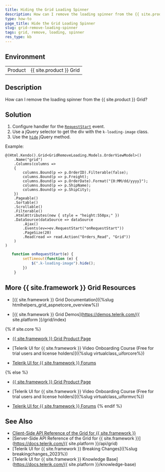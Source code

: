 ```yaml
---
title: Hiding the Grid Loading Spinner
description: How can I remove the loading spinner from the {{ site.product }} Grid? 
type: how-to
page_title: Hide the Grid Loading Spinner
slug: grid-remove-loading-spinner
tags: grid, remove, loading, spinner
res_type: kb
---
```


## Environment

<table>
	<tbody>
        <tr>
			<td>Product</td>
			<td>{{ site.product }} Grid</td>
		</tr>
	</tbody>
</table>

## Description

How can I remove the loading spinner from the {{ site.product }} Grid?

## Solution

1. Configure handler for the [`RequestStart`](https://docs.telerik.com/kendo-ui/api/javascript/data/datasource/events/requeststart) event.
2. Use a jQuery selector to get the div with the `k-loading-image` class.
3. Use the [`hide`](https://api.jquery.com/hide/) jQuery method.

Example: 

```Index.cshtml
@(Html.Kendo().Grid<GridRemoveLoading.Models.OrderViewModel>()
    .Name("grid")
    .Columns(columns =>
    {
        columns.Bound(p => p.OrderID).Filterable(false);
        columns.Bound(p => p.Freight);
        columns.Bound(p => p.OrderDate).Format("{0:MM/dd/yyyy}");
        columns.Bound(p => p.ShipName);
        columns.Bound(p => p.ShipCity);
    })
    .Pageable()
    .Sortable()
    .Scrollable()
    .Filterable()
    .HtmlAttributes(new { style = "height:550px;" })
    .DataSource(dataSource => dataSource
        .Ajax()
        .Events(ev=>ev.RequestStart("onRequestStart"))
        .PageSize(20)
        .Read(read => read.Action("Orders_Read", "Grid"))
    )
)
```
```script.js
   function onRequestStart(e) {
        setTimeout(function (e) {
            $(".k-loading-image").hide();
        })
    }
```

## More {{ site.framework }} Grid Resources

* [{{ site.framework }} Grid Documentation]({%slug htmlhelpers_grid_aspnetcore_overview%})

* [{{ site.framework }} Grid Demos](https://demos.telerik.com/{{ site.platform }}/grid/index)

{% if site.core %}
* [{{ site.framework }} Grid Product Page](https://www.telerik.com/aspnet-core-ui/grid)

* [Telerik UI for {{ site.framework }} Video Onboarding Course (Free for trial users and license holders)]({%slug virtualclass_uiforcore%})

* [Telerik UI for {{ site.framework }} Forums](https://www.telerik.com/forums/aspnet-core-ui)

{% else %}
* [{{ site.framework }} Grid Product Page](https://www.telerik.com/aspnet-mvc/grid)

* [Telerik UI for {{ site.framework }} Video Onboarding Course (Free for trial users and license holders)]({%slug virtualclass_uiformvc%})

* [Telerik UI for {{ site.framework }} Forums](https://www.telerik.com/forums/aspnet-mvc)
{% endif %}

## See Also

* [Client-Side API Reference of the Grid for {{ site.framework }}](https://docs.telerik.com/kendo-ui/api/javascript/ui/grid)
* [Server-Side API Reference of the Grid for {{ site.framework }}](https://docs.telerik.com/{{ site.platform }}/api/grid)
* [Telerik UI for {{ site.framework }} Breaking Changes]({%slug breakingchanges_2023%})
* [Telerik UI for {{ site.framework }} Knowledge Base](https://docs.telerik.com/{{ site.platform }}/knowledge-base)
